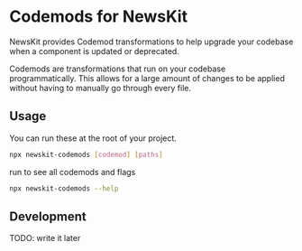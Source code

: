 # Codemods for NewsKit

NewsKit provides Codemod transformations to help upgrade your codebase when a component is updated or deprecated.

Codemods are transformations that run on your codebase programmatically. This allows for a large amount of changes to be applied without having to manually go through every file.

## Usage

You can run these at the root of your project.

```sh
npx newskit-codemods [codemod] [paths]
```

run to see all codemods and flags

```sh
npx newskit-codemods --help
```

## Development

TODO: write it later
